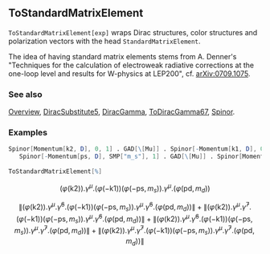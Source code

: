 ## ToStandardMatrixElement

`ToStandardMatrixElement[exp]` wraps Dirac structures, color structures and polarization vectors with the head `StandardMatrixElement`.

The idea of having standard matrix elements stems from A. Denner's "Techniques for the calculation of electroweak radiative corrections at the one-loop level and results for W-physics at LEP200", cf. [arXiv:0709.1075](https://arxiv.org/abs/0709.1075).

### See also

[Overview](Extra/FeynCalc.md), [DiracSubstitute5](DiracSubstitute5.md), [DiracGamma](DiracGamma.md), [ToDiracGamma67](ToDiracGamma67.md), [Spinor](Spinor.md).

### Examples

```mathematica
Spinor[Momentum[k2, D], 0, 1] . GAD[\[Mu]] . Spinor[-Momentum[k1, D], 0, 1]*
   Spinor[-Momentum[ps, D], SMP["m_s"], 1] . GAD[\[Mu]] . Spinor[Momentum[pd, D], SMP["m_d"], 1] 
 
ToStandardMatrixElement[%]
```

$$(\varphi (\text{k2})).\gamma ^{\mu }.(\varphi (-\text{k1})) \left(\varphi (-\text{ps},m_s)\right).\gamma ^{\mu }.\left(\varphi (\text{pd},m_d)\right)$$

$$\left\| (\varphi (\text{k2})).\gamma ^{\mu }.\bar{\gamma }^6.(\varphi (-\text{k1})) \left(\varphi (-\text{ps},m_s)\right).\gamma ^{\mu }.\bar{\gamma }^6.\left(\varphi (\text{pd},m_d)\right)\right\| +\left\| (\varphi (\text{k2})).\gamma ^{\mu }.\bar{\gamma }^7.(\varphi (-\text{k1})) \left(\varphi (-\text{ps},m_s)\right).\gamma ^{\mu }.\bar{\gamma }^6.\left(\varphi (\text{pd},m_d)\right)\right\| +\left\| (\varphi (\text{k2})).\gamma ^{\mu }.\bar{\gamma }^6.(\varphi (-\text{k1})) \left(\varphi (-\text{ps},m_s)\right).\gamma ^{\mu }.\bar{\gamma }^7.\left(\varphi (\text{pd},m_d)\right)\right\| +\left\| (\varphi (\text{k2})).\gamma ^{\mu }.\bar{\gamma }^7.(\varphi (-\text{k1})) \left(\varphi (-\text{ps},m_s)\right).\gamma ^{\mu }.\bar{\gamma }^7.\left(\varphi (\text{pd},m_d)\right)\right\|$$